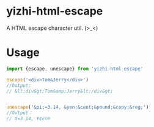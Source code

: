 # yizhi-html-escape


A HTML escape character util. (>_<)


# Usage

```javascript
import {escape, unescape} from 'yizhi-html-escape'

escape('<div>Tom&Jerry</div>')
//Output:
// &lt;div&gt;Tom&amp;Jerry&lt;/div&gt;


unescape('&pi;=3.14, &yen;&cent;&pound;&copy;&reg;')
//Output：
// π=3.14, ¥¢£©®

```